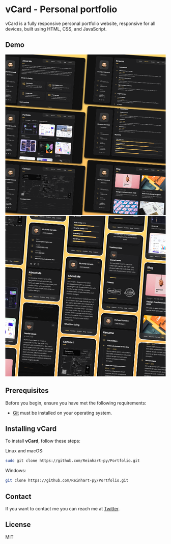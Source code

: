 # vCard - Personal portfolio


vCard is a fully responsive personal portfolio website, responsive for all devices, built using HTML, CSS, and JavaScript.

## Demo

![vCard Desktop Demo](./website-demo-image/desktop.png "Desktop Demo")
![vCard Mobile Demo](./website-demo-image/mobile.png "Mobile Demo")

## Prerequisites

Before you begin, ensure you have met the following requirements:

* [Git](https://git-scm.com/downloads "Download Git") must be installed on your operating system.

## Installing vCard

To install **vCard**, follow these steps:

Linux and macOS:

```bash
sudo git clone https://github.com/Reinhart-py/Portfolio.git
```

Windows:

```bash
git clone https://github.com/Reinhart-py/Portfolio.git
```

## Contact

If you want to contact me you can reach me at [Twitter]().

## License

MIT
